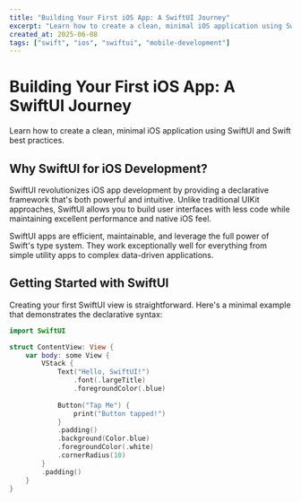 ```yaml
---
title: "Building Your First iOS App: A SwiftUI Journey"
excerpt: "Learn how to create a clean, minimal iOS application using SwiftUI and Swift best practices."
created_at: 2025-06-08
tags: ["swift", "ios", "swiftui", "mobile-development"]
---
```


# Building Your First iOS App: A SwiftUI Journey

Learn how to create a clean, minimal iOS application using SwiftUI and Swift best practices.

## Why SwiftUI for iOS Development?

SwiftUI revolutionizes iOS app development by providing a declarative framework that's both powerful and intuitive. Unlike traditional UIKit approaches, SwiftUI allows you to build user interfaces with less code while maintaining excellent performance and native iOS feel.

SwiftUI apps are efficient, maintainable, and leverage the full power of Swift's type system. They work exceptionally well for everything from simple utility apps to complex data-driven applications.

## Getting Started with SwiftUI

Creating your first SwiftUI view is straightforward. Here's a minimal example that demonstrates the declarative syntax:

```swift
import SwiftUI

struct ContentView: View {
    var body: some View {
        VStack {
            Text("Hello, SwiftUI!")
                .font(.largeTitle)
                .foregroundColor(.blue)
            
            Button("Tap Me") {
                print("Button tapped!")
            }
            .padding()
            .background(Color.blue)
            .foregroundColor(.white)
            .cornerRadius(10)
        }
        .padding()
    }
}